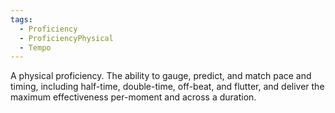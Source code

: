```yaml
---
tags:
  - Proficiency
  - ProficiencyPhysical
  - Tempo
---
```

A physical proficiency. The ability to gauge, predict, and match pace and timing, including half-time, double-time, off-beat, and flutter, and deliver the maximum effectiveness per-moment and across a duration.